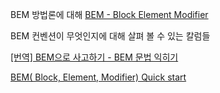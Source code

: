 BEM 방법론에 대해
[BEM - Block Element Modifier](http://getbem.com/introduction/)

BEM 컨벤션이 무엇인지에 대해 살펴 볼 수 있는 칼럼들

[[번역] BEM으로 사고하기 - BEM 문법 익히기](https://mytory.net/html-css-js/2015/05/07/mindbemding-getting-your-head-round-bem-syntax.html)

[BEM( Block, Element, Modifier) Quick start](https://velog.io/@yesdoing/BEM-Block-Element-Modifier-Quick-start)
